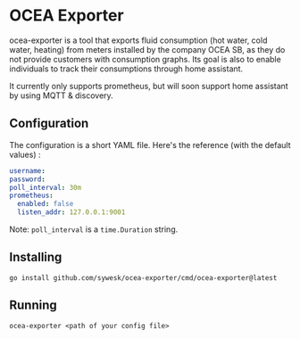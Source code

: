 # OCEA Exporter

ocea-exporter is a tool that exports fluid consumption (hot water, cold water, heating) from meters installed by the company OCEA SB, as they do not provide customers with consumption graphs. Its goal is also to enable individuals to track their consumptions through home assistant.

It currently only supports prometheus, but will soon support home assistant by using MQTT & discovery.

## Configuration

The configuration is a short YAML file. Here's the reference (with the default values) :

```yaml
username: 
password: 
poll_interval: 30m
prometheus: 
  enabled: false
  listen_addr: 127.0.0.1:9001
```

Note: `poll_interval` is a `time.Duration` string.

## Installing

```
go install github.com/sywesk/ocea-exporter/cmd/ocea-exporter@latest
```

## Running

```
ocea-exporter <path of your config file>
```